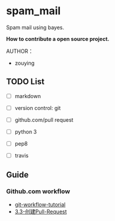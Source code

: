 # spam_mail
Spam mail using bayes.

**How to contribute a open source project.**


AUTHOR：
- zouying

## TODO List ##
- [ ] markdown
- [ ] version control: git
- [ ] github.com/pull request
- [ ] python 3
- [ ] pep8
- [ ] travis


## Guide ##

### Github.com workflow ###
- [git-workflow-tutorial](https://github.com/xirong/my-git/blob/master/git-workflow-tutorial.md)
- [3.3-创建Pull-Request](https://github.com/geeeeeeeeek/git-recipes/wiki/3.3-%E5%88%9B%E5%BB%BAPull-Request)